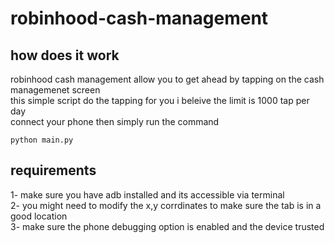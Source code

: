 # robinhood-cash-management  
## how does it work  
robinhood cash management allow you to get ahead by tapping on the cash managemenet screen  
this simple script do the tapping for you i beleive the limit is 1000 tap per day  
connect your phone then simply run the command  
```  
python main.py  
```  
## requirements
1- make sure you have adb installed and its accessible via terminal  
2- you might need to modify the x,y corrdinates to make sure the tab is in a good location  
3- make sure the phone debugging option is enabled and the device trusted  


